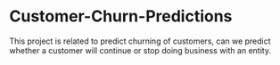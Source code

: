 # Customer-Churn-Predictions
This project is related to predict churning of customers, can we predict whether a customer will continue or stop doing business with an entity.
